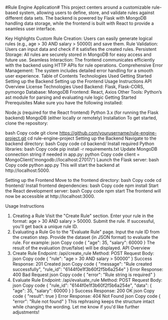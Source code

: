 #Rule Engine Application#
This project centers around a customizable rule-based system, allowing users to define, store, and validate rules against different data sets. The backend is powered by Flask with MongoDB handling data storage, while the frontend is built with React to provide a seamless user interface.

Key Highlights
Custom Rule Creation: Users can easily generate logical rules (e.g., age > 30 AND salary > 50000) and save them.
Rule Validation: Users can input data and check if it satisfies the created rules.
Persistent Storage: All rules are securely stored in MongoDB for easy access and future use.
Seamless Interaction: The frontend communicates efficiently with the backend using HTTP APIs for rule operations.
Comprehensive Error Management: The system includes detailed error handling for a smooth user experience.
Table of Contents
Technologies Used
Getting Started
Setting up the Backend
Setting up the Frontend
Usage Instructions
API Overview
License
Technologies Used
Backend: Flask, Flask-CORS, pymongo
Database: MongoDB
Frontend: React, Axios
Other Tools: Python’s ast module for parsing and evaluating rule logic
Getting Started
Prerequisites
Make sure you have the following installed:

Node.js (required for the React frontend)
Python 3.x (for running the Flask backend)
MongoDB (either locally or remotely)
Installation
To get started, clone the repository:

bash
Copy code
git clone https://github.com/yourusername/rule-engine-project.git
cd rule-engine-project
Setting up the Backend
Navigate to the backend directory:
bash
Copy code
cd backend/
Install required Python libraries:
bash
Copy code
pip install -r requirements.txt
Update MongoDB connection string if needed in app.py:
python
Copy code
client = MongoClient('mongodb://localhost:27017/')
Launch the Flask server:
bash
Copy code
python app.py
This will start the backend at http://localhost:5000.

Setting up the Frontend
Move to the frontend directory:
bash
Copy code
cd frontend/
Install frontend dependencies:
bash
Copy code
npm install
Start the React development server:
bash
Copy code
npm start
The frontend will now be accessible at http://localhost:3000.

Usage Instructions
1. Creating a Rule
Visit the "Create Rule" section.
Enter your rule in the format: age > 30 AND salary > 50000.
Submit the rule. If successful, you'll get back a unique rule ID.
2. Evaluating a Rule
Go to the "Evaluate Rule" page.
Input the rule ID from the creation step.
Provide the dataset (in JSON format) to evaluate the rule. For example:
json
Copy code
{
  "age": 35,
  "salary": 60000
}
The result of the evaluation (true/false) will be displayed.
API Overview
1. Create Rule
Endpoint: /api/create_rule
Method: POST
Request Body:
json
Copy code
{
  "rule": "age > 30 AND salary > 50000"
}
Success Response: 201 Created
json
Copy code
{
  "message": "Rule created successfully",
  "rule_id": "6144f0e1f3b60f2f5b6a254e"
}
Error Response: 400 Bad Request
json
Copy code
{
  "error": "Rule string is required"
}
2. Evaluate Rule
Endpoint: /api/evaluate_rule
Method: POST
Request Body:
json
Copy code
{
  "rule_id": "6144f0e1f3b60f2f5b6a254e",
  "data": {
    "age": 35,
    "salary": 60000
  }
}
Success Response: 200 OK
json
Copy code
{
  "result": true
}
Error Response: 404 Not Found
json
Copy code
{
  "error": "Rule not found"
}
This rephrasing keeps the structure intact while changing the wording. Let me know if you'd like further adjustments!
